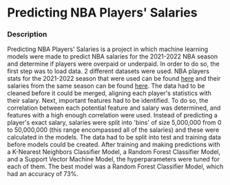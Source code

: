 # **Predicting NBA Players' Salaries**

### **Description** <br>
Predicting NBA Players' Salaries is a project in which machine learning models were made to predict NBA salaries for the 2021-2022 NBA season and determine if players were overpaid or underpaid. In order to do so, the first step was to load data. 2 different datasets were used. NBA players stats for the 2021-2022 season that were used can be found [here](https://www.basketball-reference.com/leagues/NBA_2022_per_game.html) and their salaries from the same season can be found [here](https://hoopshype.com/salaries/players/2021-2022/). The data had to be cleaned before it could be merged, aligning each player's statistics with their salary. Next, important features had to be identified. To do so, the correlation between each potential feature and salary was determined, and features with a high enough correlation were used. Instead of predicting a player's exact salary, salaries were split into 'bins' of size 5,000,000 from 0 to 50,000,000 (this range encompassed all of the salaries) and these were calculated in the models. The data had to be split into test and training data before models could be created. After training and making predictions with a K-Nearest Neighbors Classifier Model, a Random Forest Classifier Model, and a Support Vector Machine Model, the hyperparameters were tuned for each of them. The best model was a Random Forest Classifier Model, which had an accuracy of 73%.